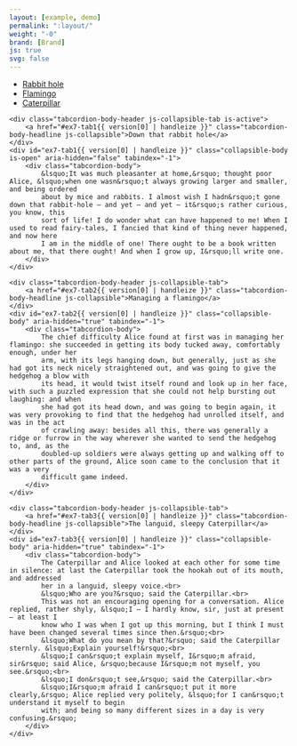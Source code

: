 ```yaml
---
layout: [example, demo]
permalink: ":layout/"
weight: "-0"
brand: [Brand]
js: true
svg: false
---
```


<div class="tabcordion">
	<ul class="tabcordion-tabs">
		<li class="tabcordion-tab js-collapsible-tab is-active">
			<a class="js-collapsible" href="#ex7-tab1{{ version[0] | handleize }}">Rabbit hole</a>
		</li>
		<li class="tabcordion-tab js-collapsible-tab">
			<a class="js-collapsible" href="#ex7-tab2{{ version[0] | handleize }}">Flamingo</a>
		</li>
		<li class="tabcordion-tab js-collapsible-tab">
			<a class="js-collapsible" href="#ex7-tab3{{ version[0] | handleize }}">Caterpillar</a>
		</li>
	</ul>

	<div class="tabcordion-body-header js-collapsible-tab is-active">
		<a href="#ex7-tab1{{ version[0] | handleize }}" class="tabcordion-body-headline js-collapsible">Down that rabbit hole</a>
	</div>
	<div id="ex7-tab1{{ version[0] | handleize }}" class="collapsible-body is-open" aria-hidden="false" tabindex="-1">
		<div class="tabcordion-body">
			&lsquo;It was much pleasanter at home,&rsquo; thought poor Alice, &lsquo;when one wasn&rsquo;t always growing larger and smaller, and being ordered
			about by mice and rabbits. I almost wish I hadn&rsquo;t gone down that rabbit-hole — and yet — and yet — it&rsquo;s rather curious, you know, this
			sort of life! I do wonder what can have happened to me! When I used to read fairy-tales, I fancied that kind of thing never happened, and now here
			I am in the middle of one! There ought to be a book written about me, that there ought! And when I grow up, I&rsquo;ll write one.
		</div>
	</div>

	<div class="tabcordion-body-header js-collapsible-tab">
		<a href="#ex7-tab2{{ version[0] | handleize }}" class="tabcordion-body-headline js-collapsible">Managing a flamingo</a>
	</div>
	<div id="ex7-tab2{{ version[0] | handleize }}" class="collapsible-body" aria-hidden="true" tabindex="-1">
		<div class="tabcordion-body">
			The chief difficulty Alice found at first was in managing her flamingo: she succeeded in getting its body tucked away, comfortably enough, under her
			arm, with its legs hanging down, but generally, just as she had got its neck nicely straightened out, and was going to give the hedgehog a blow with
			its head, it would twist itself round and look up in her face, with such a puzzled expression that she could not help bursting out laughing: and when
			she had got its head down, and was going to begin again, it was very provoking to find that the hedgehog had unrolled itself, and was in the act
			of crawling away: besides all this, there was generally a ridge or furrow in the way wherever she wanted to send the hedgehog to, and, as the
			doubled-up soldiers were always getting up and walking off to other parts of the ground, Alice soon came to the conclusion that it was a very
			difficult game indeed.
		</div>
	</div>

	<div class="tabcordion-body-header js-collapsible-tab">
		<a href="#ex7-tab3{{ version[0] | handleize }}" class="tabcordion-body-headline js-collapsible">The languid, sleepy Caterpillar</a>
	</div>
	<div id="ex7-tab3{{ version[0] | handleize }}" class="collapsible-body" aria-hidden="true" tabindex="-1">
		<div class="tabcordion-body">
			The Caterpillar and Alice looked at each other for some time in silence: at last the Caterpillar took the hookah out of its mouth, and addressed
			her in a languid, sleepy voice.<br>
			&lsquo;Who are you?&rsquo; said the Caterpillar.<br>
			This was not an encouraging opening for a conversation. Alice replied, rather shyly, &lsquo;I — I hardly know, sir, just at present — at least I
			know who I was when I got up this morning, but I think I must have been changed several times since then.&rsquo;<br>
			&lsquo;What do you mean by that?&rsquo; said the Caterpillar sternly. &lsquo;Explain yourself!&rsquo;<br>
			&lsquo;I can&rsquo;t explain myself, I&rsquo;m afraid, sir&rsquo; said Alice, &rsquo;because I&rsquo;m not myself, you see.&rsquo;<br>
			&lsquo;I don&rsquo;t see,&rsquo; said the Caterpillar.<br>
			&lsquo;I&rsquo;m afraid I can&rsquo;t put it more clearly,&rsquo; Alice replied very politely, &lsquo;for I can&rsquo;t understand it myself to begin
			with; and being so many different sizes in a day is very confusing.&rsquo;
		</div>
	</div>
</div>